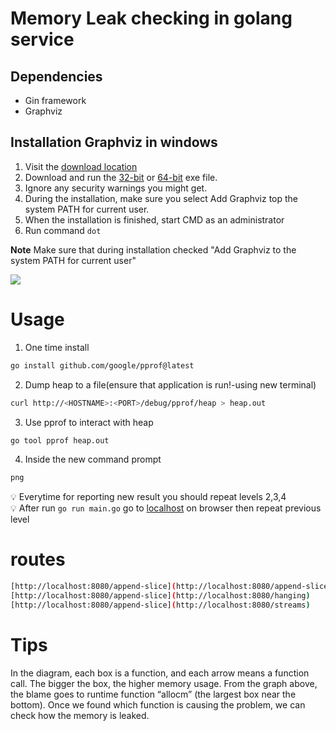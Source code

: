 # Memory Leak checking in golang service

## Dependencies
- Gin framework
- Graphviz

## Installation Graphviz in windows
1. Visit the [download location](https://gitlab.com/graphviz/graphviz/-/releases)
2. Download and run the [32-bit](https://gitlab.com/api/v4/projects/4207231/packages/generic/graphviz-releases/6.0.2/windows_10_cmake_Release_graphviz-install-6.0.2-win32.exe) or [64-bit](https://gitlab.com/api/v4/projects/4207231/packages/generic/graphviz-releases/6.0.2/windows_10_cmake_Release_graphviz-install-6.0.2-win64.exe) exe file.
3. Ignore any security warnings you might get.
4. During the installation, make sure you select Add Graphviz top the system PATH for current user.
5. When the installation is finished, start CMD as an administrator
6. Run command `dot`

**Note**
Make sure that during installation checked "Add Graphviz to the system PATH for current user"

![](../754680b6a7f66af5318b6deed62a3e8f5c0d34f2.png)

# Usage

1. One time install
```bash 
go install github.com/google/pprof@latest
```
2. Dump heap to a file(ensure that application is run!-using new terminal)
```bash 
curl http://<HOSTNAME>:<PORT>/debug/pprof/heap > heap.out
```
3. Use pprof to interact with heap
```bash 
go tool pprof heap.out
```
4. Inside the new command prompt
```bash 
png
```

💡 Everytime for reporting new result you should repeat levels 2,3,4\
💡 After run `go run main.go` go to [localhost](http://localhost:8080/append-slice) on browser then repeat previous level

# routes
```bash
[http://localhost:8080/append-slice](http://localhost:8080/append-slice)
[http://localhost:8080/append-slice](http://localhost:8080/hanging)
[http://localhost:8080/append-slice](http://localhost:8080/streams)
```

# Tips
In the diagram, each box is a function, and each arrow means a function call. The bigger the box, the higher memory usage. From the graph above, the blame goes to runtime function “allocm” (the largest box near the bottom).
Once we found which function is causing the problem, we can check how the memory is leaked.
